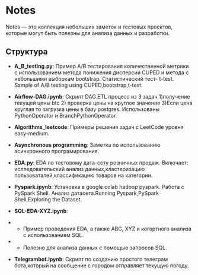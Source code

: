 # Notes
Notes — это коллекция небольших заметок и тестовых проектов, которые могут быть полезны для анализа данных и разработки. 
## Структура
- **A_B_testing.py**: Пример A/B тестирования количественной метрики с использованием метода понижения дисперсии CUPED и метода с небольшими выборкам bootstrap. Статистический тест- t-test. Sample of A/B testing using CUPED,bootstrap,t-test.
- **Airflow-DAG.ipynb**: Скрипт DAG.ETL процесс из 3 задач 1)получение текущей цены btc 2) проверка цены на круглое значение 3)Если цена круглая то загрузка цены в базу postgres. Использованы PythonOperator и BranchPythonOperator.
- **Algorithms_leetcode**: Примеры решения задач с LeetCode уровня easy-medium.
- **Asynchronous programming**: Заметка по использованию асинхронного програмирования.
- **EDA.py**: EDA по тестовому дата-сету розничных продаж. Включает: ислледовательский анализ данных,кластеризацию пользоваталей,классификацию товаров на категории.
- **Pyspark.ipynb**: Установка в google colab hadoop pyspark. Работа c PySpark Shell. Анализ датасета.Running Pyspark,PySpark Shell,Exploring the Dataset.
- **SQL-EDA-XYZ.ipynb**:
- - Пример проведения EDA, а также ABC, XYZ и когортного анализа с использованием SQL.
- - Полезно для анализа данных с помощью запросов SQL.

- **Telegrambot.ipynb**: Cкрипт по созданию простого телеграм бота,который на сообщение с городом отправляет текущую погоду.



